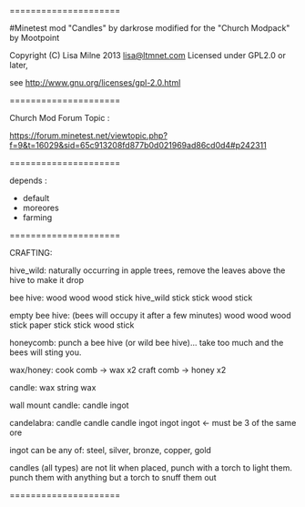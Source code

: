 =====================

#Minetest mod  "Candles" by darkrose
modified for  the "Church Modpack" by Mootpoint

Copyright (C) Lisa Milne 2013 <lisa@ltmnet.com>
Licensed under GPL2.0 or later,

see http://www.gnu.org/licenses/gpl-2.0.html

=====================

Church Mod Forum Topic :

https://forum.minetest.net/viewtopic.php?f=9&t=16029&sid=65c913208fd877b0d021969ad86cd0d4#p242311


=====================

depends :
- default
- moreores
- farming

=====================

CRAFTING:

hive_wild:
	naturally occurring in apple trees, remove the leaves above the
	 hive to make it drop

bee hive:
	wood	wood		wood
	stick	hive_wild	stick
	stick	wood		stick

empty bee hive: (bees will occupy it after a few minutes)
	wood	wood	wood
	stick	paper	stick
	stick	wood	stick

honeycomb:
	punch a bee hive (or wild bee hive)... take too much and the
	 bees will sting you.

wax/honey:
	cook comb -> wax x2
	craft comb -> honey x2

candle:
	wax	string	wax

wall mount candle:
	candle
	ingot

candelabra:
	candle	candle	candle
	ingot	ingot	ingot		<- must be 3 of the same ore

ingot can be any of: steel, silver, bronze, copper, gold

candles (all types) are not lit when placed, punch with a torch to light
 them. punch them with anything but a torch to snuff them out

=====================

